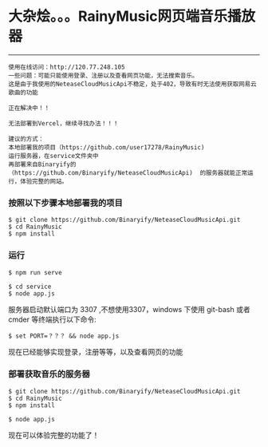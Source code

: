 # 大杂烩。。。RainyMusic网页端音乐播放器
***
```shell
使用在线访问：http://120.77.248.105  
一些问题：可能只能使用登录、注册以及查看网页功能，无法搜索音乐。
这是由于我使用的NeteaseCloudMusicApi不稳定，处于402，导致有时无法使用获取网易云歌曲的功能  
  
正在解决中！！  
  
无法部署到Vercel，继续寻找办法！！！
```

```shell
建议的方式：  
本地部署我的项目（https://github.com/user17278/RainyMusic)  
运行服务器，在service文件夹中  
再部署来自Binaryify的（https://github.com/Binaryify/NeteaseCloudMusicApi)  的服务器就能正常运行，体验完整的网站。
```
### 按照以下步骤本地部署我的项目

```shell
$ git clone https://github.com/Binaryify/NeteaseCloudMusicApi.git
$ cd RainyMusic
$ npm install
```

### 运行

```shell
$ npm run serve
```
```shell
$ cd service
$ node app.js
```
服务器启动默认端口为 3307
,不想使用3307，windows 下使用 git-bash 或者 cmder 等终端执行以下命令:

```shell
$ set PORT=？？？ && node app.js
```
现在已经能够实现登录，注册等等，以及查看网页的功能
### 部署获取音乐的服务器
```shell
$ git clone https://github.com/Binaryify/NeteaseCloudMusicApi.git
$ cd RainyMusic
$ npm install
```

```shell
$ node app.js
```

现在可以体验完整的功能了！
